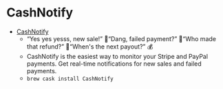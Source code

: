 # CashNotify
- [CashNotify](https://cashnotify.com/)
  -   “Yes yes yesss, new sale!” 🤗“Dang, failed payment?” 🤨“Who made that refund?” 💸“When's the next payout?” 💰
  - CashNotify is the easiest way to monitor your Stripe and PayPal payments. Get real-time notifications for new sales and failed payments.
  - `brew cask install CashNotify`
